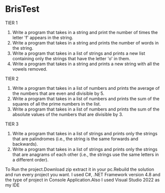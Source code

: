 # BrisTest

TIER 1

1. Write a program that takes in a string and print the number of times the letter 'f' appears in
the string.
2. Write a program that takes in a string and prints the number of words in the string.
3. Write a program that takes in a list of strings and prints a new list containing only the strings
that have the letter 'o' in them.
4. Write a program that takes in a string and prints a new string with all the vowels removed.
   
TIER 2

1. Write a program that takes in a list of numbers and prints the average of the numbers that are
even and divisible by 5.
2. Write a program that takes in a list of numbers and prints the sum of the squares of all the
prime numbers in the list.
3. Write a program that takes in a list of numbers and prints the sum of the absolute values of
the numbers that are divisible by 3.

TIER 3

1. Write a program that takes in a list of strings and prints only the strings that are palindromes
(i.e., the string is the same forwards and backwards).
2. Write a program that takes in a list of strings and prints only the strings that are anagrams of
each other (i.e., the strings use the same letters in a different order).


To Run the project.Download zip extract it in your pc.Rebuild the solution and run every project you want.
I used C#, .NET Framework version 4.8 and the type of project in Console Application.Also I used Visual Studio 2022 as my IDE

